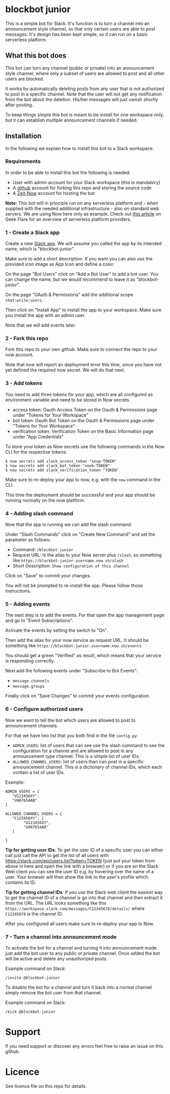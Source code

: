 # blockbot junior
This is a simple bot for Slack. It's function is to turn a channel into an announcement style channel, so that only certain users are able to post messages. It's design has been kept simple, so it can run on a basic serverless platform.

## What this bot does
This bot can turn any channel (public or private) into an announcement style channel, where only a subset of users are allowed to post and all other users are blocked. 

It works by automatically deleting posts from any user that is not authorized to post in a specific channel. Note that the user will not get any notification from the bot about the deletion. His/her messages will just vanish shortly after posting.

To keep things simple this bot is meant to be install for one workspace only, but it can establish multiple announcement channels if needed.


## Installation
In the following we explain how to install this bot to a Slack workspace.

### Requirements
In order to be able to install this bot the following is needed:
- User with admin account for your Slack workspace (this is mandatory)
- A [github](https://github.com/) account for forking this repo and storing the source code
- A [Zeit-Now](https://zeit.co/) account for hosting the bot

**Note:**
This bot will in principle run on any serverless platform and - when supplied with the needed additional infrastructure - also on standard web servers. We are using Now here only as example. Check out [this article](https://geekflare.com/serverless-computing-platform/) on Geek Flare for an overview of serverless platform providers.

### 1 - Create a Slack app
Create a new [Slack app](https://api.slack.com/start/overview). We will assume you called the app by its intended name, which is "blockbot-junior".

Make sure to add a short description. If you want you can also use the provided icon image as App Icon and define a color.

On the page "Bot Users" click on "Add a Bot User" to add a bot user. You can change the name, but we would recommend to leave it as "blockbot-junior".

On the page "OAuth & Permissions" add the additional scope `chat:write:users`.

Then click on "Install App" to install the app to your workspace. Make sure you install the app with an admin user.

Note that we will add events later.

### 2 - Fork this repo
Fork this repo to your own github. Make sure to connect the repo to your now account.

Note that now will report an deployment error this time, since you have not yet defined the required now secret. We will do that next.

### 3 - Add tokens 
You need to add three tokens for your app, which are all configured as environment variable and need to be stored in Now secrets.

- access token: Oauth Access Token on the Oauth & Permissions page under "Tokens for Your Workspace"
- bot token: Oauth Bot Token on the Oauth & Permissions page under "Tokens for Your Workspace"
- verification token: Verification Token on the Basic Information page under "App Credentials"

To store your token as Now secrets use the following commands in the Now CLI for the respective tokens:

```
$ now secrets add slack_access_token "xoxp-TOKEN"
$ now secrets add slack_bot_token "xoxb-TOKEN"
$ now secrets add slack_verification_token "TOKEN"
```

Make sure to re-deploy your app to now, e.g. with the `now` command in the CLI.

This time the deployment should be successful and your app should be running normally on the now platform.

### 4 - Adding slash command
Now that the app is running we can add the slash command.

Under "Slash Commands" click on "Create New Command" and set the parameter as follows:
- Command: `/blockbot-junior`
- Request URL: Is the alias to your Now server plus `/slash`, so something like `https://blockbot-junior.username.now.sh/slash`
- Short Description: `Show configuration of this channel`

Click on "Save" to commit your changes.

You will not be prompted to re-install the app. Please follow those instructions.

### 5 - Adding events
The next step is to add the events. For that open the app management page and go to "Event Subscriptions".

Activate the events by setting the switch to "On". 

Then add the alias for your now service as request URL. It should be something like `https://blockbot-junior.username.now.sh/events`. 

You should get a green "Verified" as result, which means that your service is responding correctly.

Next add the following events under "Subscribe to Bot Events":
- `message.channels`
- `message.groups`

Finally click on "Save Changes" to commit your events configuration.

### 6 - Configure authorized users
Now we want to tell the bot which users are allowed to post to announcement channels. 

For that we have two list that you both find in the file `config.py`:
- `ADMIN_USERS`: list of users that can see use the slash command to see the configuration for a channel and are allowed to post in any announcement type channel. This is a simple list of user IDs.
- `ALLOWED_CHANNEL_USERS`: list of users than can post in a specific announcement channel. This is a dictionary of channel IDs, which each contain a list of user IDs.


Example:
```
ADMIN_USERS = [
   "U123456XY",
   "U987654AB"
]

ALLOWED_CHANNEL_USERS = {
   "C123456XY": [
        "U123456XY",
        "U987654AB"
   ]
   
}
```
**Tip for getting user IDs**: To get the user ID of a specific user you can either call just call the API to get the list of all users with https://slack.com/api/users.list?token=TOKEN (just put your token from above in here and open the link with a browser) or if you are on the Slack Web client you can see the user ID e.g. by hovering over the name of a user. Your browser will then show the link to the user's profile which contains its ID.

**Tip for getting channel IDs**: If you use the Slack web client the easiest way to get the channel ID of a channel is go into that channel and then extract it from the URL. The URL looks something like this `https://workspace.slack.com/messages/C12345678/details/` where `C12345678` is the channel ID.

After you configured all users make sure to re-deploy your app to Now.

### 7 - Turn a channel into announcement mode
To activate the bot for a channel and turning it into announcement mode just add the bot user to any public or private channel. Once added the bot will be active and delete any unauthorized posts.

Example command on Slack:
```
/invite @blockbot-junior
```

To disable the bot for a channel and turn it back into a normal channel simply remove the bot user from that channel.

Example command on Slack:
```
/kick @blockbot-junior
```

# Support
If you need support or discover any errors feel free to raise an issue on this github.

# Licence
See licence file on this repo for details.